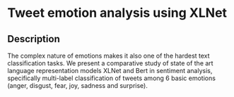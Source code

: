 # Tweet emotion analysis using XLNet

## Description

The complex nature of emotions makes it also one of the hardest text classification tasks. We present a comparative study of state of the art language representation models XLNet and Bert in sentiment analysis, specifically multi-label classification of tweets among 6 basic emotions (anger, disgust, fear, joy, sadness and surprise).
